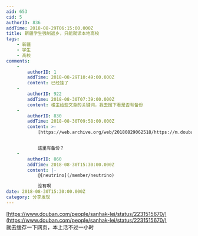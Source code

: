 ```yaml
---
aid: 653
cid: 5
authorID: 836
addTime: 2018-08-29T06:15:00.000Z
title: 新疆学生强制返乡，只能就读本地高校
tags:
    - 新疆
    - 学生
    - 高校
comments:
    -
        authorID: 1
        addTime: 2018-08-29T10:49:00.000Z
        content: 已经挂了
    -
        authorID: 922
        addTime: 2018-08-30T07:39:00.000Z
        content: 楼主给些文章的关键词，我去搜下看是否有备份
    -
        authorID: 830
        addTime: 2018-08-30T09:58:00.000Z
        content: >-
            [https://web.archive.org/web/20180829062518/https://m.douban.com/people/sanhak-lei/status/2231515670](https://web.archive.org/web/20180829062518/https://m.douban.com/people/sanhak-lei/status/2231515670)


            这里有备份？
    -
        authorID: 860
        addTime: 2018-08-30T15:30:00.000Z
        content: |-
            @[neutrino](/member/neutrino)

            没有啊
date: 2018-08-30T15:30:00.000Z
category: 分享发现
---
```


[https://www.douban.com/people/sanhak-lei/status/2231515670/](https://www.douban.com/people/sanhak-lei/status/2231515670/)  
就去缓存一下网页，本上活不过一小时
